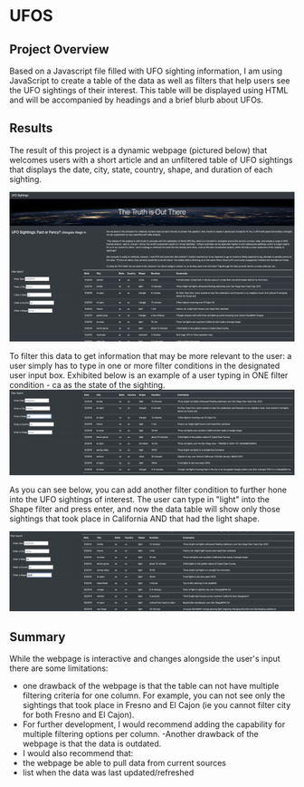 # UFOS

## Project Overview

Based on a Javascript file filled with UFO sighting information, I am using JavaScript to create a table of the data as well as filters that help users see the UFO sightings of their interest. This table will be displayed using HTML and will be accompanied by headings and a brief blurb about UFOs.

## Results

The result of this project is a dynamic webpage (pictured below) that welcomes users with a short article and an unfiltered table of UFO sightings that displays the date, city, state, country, shape, and duration of each sighting.

![](/static/images/UFO_webpage.png)

To filter this data to get information that may be more relevant to the user: a user simply has to type in one or more filter conditions in the designated user input box. Exhibited below is an example of a user typing in ONE filter condition - ca as the state of the sighting. 
![](/static/images/state_filter_UFO.png)

As you can see below, you can add another filter condition to further hone into the UFO sightings of interest. The user can type in "light" into the Shape filter and press enter, and now the data table will show only those sightings that took place in California AND that had the light shape. 

![](/static/images/shape_filter_UFO.png)



## Summary 

While the webpage is interactive and changes alongside the user's input there are some limitations: 
- one drawback of the webpage is that the table can not have multiple filtering criteria for one column. For example, you can not see only the sightings that took place in Fresno and El Cajon (ie you cannot filter city for both Fresno and El Cajon). 
 - For further development, I would recommend adding the capability for multiple filtering options per column. 
-Another drawback of the webpage is that the data is outdated.
  - I would also recommend that: 
   - the webpage be able to pull data from current sources
   - list when the data was last updated/refreshed
